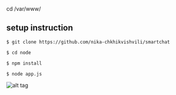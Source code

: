 cd /var/www/

## setup instruction

`$ git clone https://github.com/nika-chkhikvishvili/smartchat`

`$ cd node`

`$ npm install `

`$ node app.js`

![alt tag](https://docs.google.com/drawings/d/1y4BmbK7VZ2wqZXuLtyRb1HmUio8FiWdq0tklcyjKWb4/pub?w=700&h=364)
